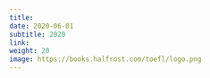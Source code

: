 ```yaml
---
title:
date: 2020-06-01
subtitle: 2020
link:
weight: 20
image: https://books.halfrost.com/toefl/logo.png
---
```

